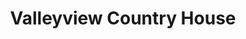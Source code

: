 ---
title: "Valleyview Country House"
address: "6a, Ballyclogh Rd, Bushmills, Co. Antrim BT57 8TU"
tel: "028 2074 2739"
county: "Antrim"
category: "Bedandbreakfasts"
type: "Content"
lat: "055.1487770000"
lng: "-006.5223120000"
---